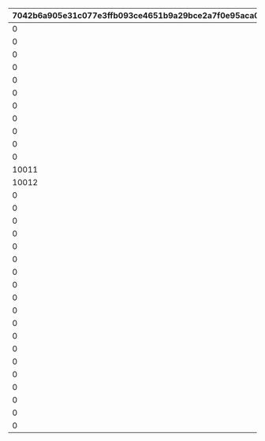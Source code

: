 |7042b6a905e31c077e3ffb093ce4651b9a29bce2a7f0e95aca0b1c144f9f157e|6c04472f57aa324c1fde8d7195fbb308011dde5efa66ac10ed22ed6de6703436|e83b822c0b3e58109b662f5ddbce7461e2601e5d50973e2b150a35e0a9001f83|32a1ac3afa32064b276c5c1c8b853296e99c1937703776eba4443a4c0f91433a|af105ca781aed052e2c04f6ca31a10df44bd0876104b49b3b34897563929b8c5|5623b7632c50622964f9c23b478273cea99cb7d4bda1fbaa2deef273f5a00b6c|d68c9404e29624ea9c1499fef3cde8e5a52e3cb51ad72c46639fdd141201a9c0|1a22f6b5be7f94cd1ca25a2b4d9d94bd3b027236827693d56578e1e15a452030|b9230bf190dca280d5a36712e81c45600ed750c1cb46e889d0fd06e33046a3de|987a0d7560b48f119a9a6acb7388ddb52006e44477652e6ffe66793c9a3a056e|e06d60a723a2c2572fdfa95cbddd9b455efb295258d1488037d3ded7b9956e8a|
| --- | --- | --- | --- | --- | --- | --- | --- | --- | --- | --- |
|0|0|10002|0|0|10001|0|50047|0|10003|0|
|0|0|10002|0|0|10001|0|50051|0|10003|0|
|0|0|10002|0|10004|10001|0|50061|0|10003|0|
|0|0|10002|0|10005|10001|0|50067|0|10003|0|
|0|0|10002|0|10005|10001|0|50079|10006|10003|0|
|0|0|10002|0|10005|10001|10007|50084|10006|10003|0|
|0|0|10002|0|10005|10001|10007|50094|10006|10003|10008|
|0|10009|10002|0|10005|10001|10007|50108|10006|10003|10008|
|0|10009|10002|0|10005|10001|10007|50116|10006|10003|10008|
|0|10009|10002|10010|10005|10001|10007|50119|10006|10003|10008|
|0|10009|10002|10010|10005|10001|10007|50129|10006|10003|10008|
|10011|10009|10002|10010|10005|10001|10007|50140|10006|10003|10008|
|10012|10010|10003|10011|10006|10002|10008|50151|10007|10005|10009|
|0|0|10010|0|10012|10009|0|50162|10013|10011|0|
|0|0|10011|0|10013|10010|0|50172|10014|10012|0|
|0|0|10012|0|10014|10011|0|50183|10015|10013|0|
|0|0|10014|0|10007|10013|0|50190|10005|10015|0|
|0|0|10013|0|10015|10012|0|50195|10016|10014|0|
|0|0|10015|0|10003|10014|0|50200|10002|10016|0|
|0|0|10014|0|10016|10013|0|50217|10017|10015|0|
|0|0|10016|0|10010|10015|0|50231|10009|10017|0|
|0|0|10015|0|10017|10014|0|50237|10018|10016|0|
|0|0|0|0|0|10019|0|50248|0|0|0|
|0|0|0|0|0|10011|0|50261|0|0|0|
|0|0|0|0|0|10020|0|50267|0|0|0|
|0|0|0|0|0|10021|0|50278|0|0|0|
|0|0|0|0|0|10006|0|50291|0|0|0|
|0|0|0|0|0|10022|0|50298|0|0|0|
|0|0|0|0|0|10023|0|50309|0|0|0|
|0|0|0|0|0|10024|0|50321|0|0|0|
|0|0|0|0|0|10025|0|50331|0|0|0|
|0|0|0|0|0|10026|0|50341|0|0|0|